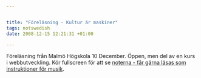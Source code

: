 ```yaml
--- 


title: "Föreläsning - Kultur är maskiner" 
tags: notswedish
date: 2008-12-15 12:21:31 +01:00 

---
```


Föreläsning från Malmö Högskola 10 December. Öppen, men del av en kurs i webbutveckling. Kör fullscreen för att se [noterna - får gärna läsas som instruktioner för musik](#). 
